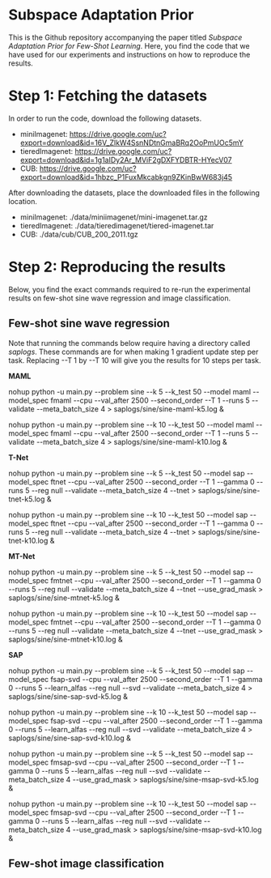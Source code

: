 # Subspace Adaptation Prior

This is the Github repository accompanying the paper titled *Subspace Adaptation Prior for Few-Shot Learning*. Here, you find the code that we have used for our experiments and instructions on how to reproduce the results. 


# Step 1: Fetching the datasets

In order to run the code, download the following datasets. 
- miniImagenet: https://drive.google.com/uc?export=download&id=16V_ZlkW4SsnNDtnGmaBRq2OoPmUOc5mY
- tieredImagenet: https://drive.google.com/uc?export=download&id=1g1aIDy2Ar_MViF2gDXFYDBTR-HYecV07
- CUB: https://drive.google.com/uc?export=download&id=1hbzc_P1FuxMkcabkgn9ZKinBwW683j45

After downloading the datasets, place the downloaded files in the following location. 
- miniImagenet: ./data/miniimagenet/mini-imagenet.tar.gz
- tieredImagenet: ./data/tieredimagenet/tiered-imagenet.tar
- CUB: ./data/cub/CUB_200_2011.tgz

# Step 2: Reproducing the results

Below, you find the exact commands required to re-run the experimental results on few-shot sine wave regression and image classification. 

## Few-shot sine wave regression

Note that running the commands below require having a directory called *saplogs*. These commands are for when making 1 gradient update step per task. Replacing --T 1 by --T 10 will give you the results for 10 steps per task. 

**MAML**

nohup python -u main.py --problem sine --k 5 --k_test 50 --model maml --model_spec fmaml --cpu --val_after 2500 --second_order --T 1 --runs 5 --validate --meta_batch_size 4 > saplogs/sine/sine-maml-k5.log &

nohup python -u main.py --problem sine --k 10 --k_test 50 --model maml --model_spec fmaml --cpu --val_after 2500 --second_order --T 1 --runs 5 --validate --meta_batch_size 4 > saplogs/sine/sine-maml-k10.log &


**T-Net**

nohup python -u main.py --problem sine --k 5 --k_test 50 --model sap --model_spec ftnet --cpu --val_after 2500 --second_order --T 1 --gamma 0 --runs 5 --reg null --validate --meta_batch_size 4 --tnet > saplogs/sine/sine-tnet-k5.log &
 
nohup python -u main.py --problem sine --k 10 --k_test 50 --model sap --model_spec ftnet --cpu --val_after 2500 --second_order --T 1 --gamma 0 --runs 5 --reg null --validate --meta_batch_size 4 --tnet > saplogs/sine/sine-tnet-k10.log &


**MT-Net**

nohup python -u main.py --problem sine --k 5 --k_test 50 --model sap --model_spec fmtnet --cpu --val_after 2500 --second_order --T 1 --gamma 0 --runs 5 --reg null --validate --meta_batch_size 4 --tnet --use_grad_mask > saplogs/sine/sine-mtnet-k5.log &
 
nohup python -u main.py --problem sine --k 10 --k_test 50 --model sap --model_spec fmtnet --cpu --val_after 2500 --second_order --T 1 --gamma 0 --runs 5 --reg null --validate --meta_batch_size 4 --tnet --use_grad_mask > saplogs/sine/sine-mtnet-k10.log &


**SAP**

nohup python -u main.py --problem sine --k 5 --k_test 50 --model sap --model_spec fsap-svd --cpu --val_after 2500 --second_order --T 1 --gamma 0 --runs 5 --learn_alfas --reg null --svd --validate --meta_batch_size 4 > saplogs/sine/sine-sap-svd-k5.log &
 
nohup python -u main.py --problem sine --k 10 --k_test 50 --model sap --model_spec fsap-svd --cpu --val_after 2500 --second_order --T 1 --gamma 0 --runs 5 --learn_alfas --reg null --svd --validate --meta_batch_size 4 > saplogs/sine/sine-sap-svd-k10.log &


nohup python -u main.py --problem sine --k 5 --k_test 50 --model sap --model_spec fmsap-svd --cpu --val_after 2500 --second_order --T 1 --gamma 0 --runs 5 --learn_alfas --reg null --svd --validate --meta_batch_size 4 --use_grad_mask > saplogs/sine/sine-msap-svd-k5.log &
 
nohup python -u main.py --problem sine --k 10 --k_test 50 --model sap --model_spec fmsap-svd --cpu --val_after 2500 --second_order --T 1 --gamma 0 --runs 5 --learn_alfas --reg null --svd --validate --meta_batch_size 4 --use_grad_mask > saplogs/sine/sine-msap-svd-k10.log &


## Few-shot image classification
